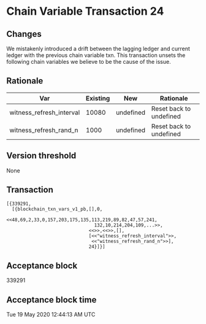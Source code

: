# Chain Variable Transaction 24

## Changes

We mistakenly introduced a drift between the lagging ledger and current ledger with the previous chain variable txn.
This transaction unsets the following chain variables we believe to be the cause of the issue.

## Rationale

| Var                      	| Existing  	| New   	| Rationale                                                                    	|
|--------------------------	|-----------	|-------	|------------------------------------------------------------------------------	|
| witness_refresh_interval 	| 10080 	    | undefined	| Reset back to undefined                  	                                    |
| witness_refresh_rand_n   	| 1000 	        | undefined	| Reset back to undefined                                                       |

## Version threshold

None

## Transaction

```
[{339291,
  [{blockchain_txn_vars_v1_pb,[],0,
                              <<48,69,2,33,0,157,203,175,135,113,219,89,82,47,57,241,
                                132,10,214,204,109,...>>,
                              <<>>,<<>>,[],
                              [<<"witness_refresh_interval">>,
                               <<"witness_refresh_rand_n">>],
                              24}]}]
```

## Acceptance block
339291

## Acceptance block time
Tue 19 May 2020 12:44:13 AM UTC
